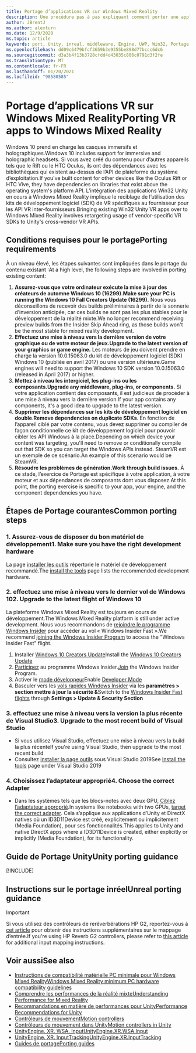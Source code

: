 ```yaml
---
title: Portage d’applications VR sur Windows Mixed Reality
description: Une procédure pas à pas expliquant comment porter une application immersive existante vers Windows Mixed Reality.
author: JBrentJ
ms.author: alexturn
ms.date: 12/9/2020
ms.topic: article
keywords: port, Unity, inreal, middleware, Engine, UWP, Win32, Portage, HoloLens 1ère génération, casque de réalité mixte, casque Windows Mixed realisation, migration, Windows 10, mappage d’entrée,
ms.openlocfilehash: dd09c6479bfcf3659b3e9355be898d77bccc6dc6
ms.sourcegitcommit: d3a3b4f13b3728cfdd4d43035c806c0791d3f2fe
ms.translationtype: MT
ms.contentlocale: fr-FR
ms.lasthandoff: 01/20/2021
ms.locfileid: "98580585"
---
```

# <a name="porting-vr-apps-to-windows-mixed-reality"></a><span data-ttu-id="2730e-104">Portage d’applications VR sur Windows Mixed Reality</span><span class="sxs-lookup"><span data-stu-id="2730e-104">Porting VR apps to Windows Mixed Reality</span></span>

<span data-ttu-id="2730e-105">Windows 10 prend en charge les casques immersifs et holographiques.</span><span class="sxs-lookup"><span data-stu-id="2730e-105">Windows 10 includes support for immersive and holographic headsets.</span></span> <span data-ttu-id="2730e-106">Si vous avez créé du contenu pour d’autres appareils tels que le Rift ou le HTC Oculus, ils ont des dépendances avec les bibliothèques qui existent au-dessus de l’API de plateforme du système d’exploitation.</span><span class="sxs-lookup"><span data-stu-id="2730e-106">If you've built content for other devices like the Oculus Rift or HTC Vive, they have dependencies on libraries that exist above the operating system's platform API.</span></span> <span data-ttu-id="2730e-107">L’intégration des applications Win32 Unity en cours à Windows Mixed Reality implique le reciblage de l’utilisation des kits de développement logiciel (SDK) de VR spécifiques au fournisseur pour les API VR inter-fournisseurs.</span><span class="sxs-lookup"><span data-stu-id="2730e-107">Bringing existing Win32 Unity VR apps over to Windows Mixed Reality involves retargeting usage of vendor-specific VR SDKs to Unity's cross-vendor VR APIs.</span></span>

## <a name="porting-requirements"></a><span data-ttu-id="2730e-108">Conditions requises pour le portage</span><span class="sxs-lookup"><span data-stu-id="2730e-108">Porting requirements</span></span>

<span data-ttu-id="2730e-109">À un niveau élevé, les étapes suivantes sont impliquées dans le portage du contenu existant :</span><span class="sxs-lookup"><span data-stu-id="2730e-109">At a high level, the following steps are involved in porting existing content:</span></span>
1. <span data-ttu-id="2730e-110">**Assurez-vous que votre ordinateur exécute la mise à jour des créateurs de automne Windows 10 (16299).**</span><span class="sxs-lookup"><span data-stu-id="2730e-110">**Make sure your PC is running the Windows 10 Fall Creators Update (16299).**</span></span> <span data-ttu-id="2730e-111">Nous vous déconseillons de recevoir des builds préliminaires à partir de la sonnerie d’inversion anticipée, car ces builds ne sont pas les plus stables pour le développement de la réalité mixte.</span><span class="sxs-lookup"><span data-stu-id="2730e-111">We no longer recommend receiving preview builds from the Insider Skip Ahead ring, as those builds won't be the most stable for mixed reality development.</span></span>
2. <span data-ttu-id="2730e-112">**Effectuez une mise à niveau vers la dernière version de votre graphique ou de votre moteur de jeux.**</span><span class="sxs-lookup"><span data-stu-id="2730e-112">**Upgrade to the latest version of your graphics or game engine.**</span></span> <span data-ttu-id="2730e-113">Les moteurs de jeu doivent prendre en charge la version 10.0.15063.0 du kit de développement logiciel (SDK) Windows 10 (publiée en avril 2017) ou une version ultérieure.</span><span class="sxs-lookup"><span data-stu-id="2730e-113">Game engines will need to support the Windows 10 SDK version 10.0.15063.0 (released in April 2017) or higher.</span></span>
3. <span data-ttu-id="2730e-114">**Mettez à niveau les intergiciel, les plug-ins ou les composants.**</span><span class="sxs-lookup"><span data-stu-id="2730e-114">**Upgrade any middleware, plug-ins, or components.**</span></span> <span data-ttu-id="2730e-115">Si votre application contient des composants, il est judicieux de procéder à une mise à niveau vers la dernière version.</span><span class="sxs-lookup"><span data-stu-id="2730e-115">If your app contains any components, it's a good idea to upgrade to the latest version.</span></span>
4. <span data-ttu-id="2730e-116">**Supprimer les dépendances sur les kits de développement logiciel en double**.</span><span class="sxs-lookup"><span data-stu-id="2730e-116">**Remove dependencies on duplicate SDKs**.</span></span> <span data-ttu-id="2730e-117">En fonction de l’appareil ciblé par votre contenu, vous devez supprimer ou compiler de façon conditionnelle ce kit de développement logiciel pour pouvoir cibler les API Windows à la place.</span><span class="sxs-lookup"><span data-stu-id="2730e-117">Depending on which device your content was targeting, you'll need to remove or conditionally compile out that SDK so you can target the Windows APIs instead.</span></span> <span data-ttu-id="2730e-118">SteamVR est un exemple de ce scénario.</span><span class="sxs-lookup"><span data-stu-id="2730e-118">An example of this scenario would be SteamVR.</span></span>
5. <span data-ttu-id="2730e-119">**Résoudre les problèmes de génération.**</span><span class="sxs-lookup"><span data-stu-id="2730e-119">**Work through build issues.**</span></span> <span data-ttu-id="2730e-120">À ce stade, l’exercice de Portage est spécifique à votre application, à votre moteur et aux dépendances de composants dont vous disposez.</span><span class="sxs-lookup"><span data-stu-id="2730e-120">At this point, the porting exercise is specific to your app, your engine, and the component dependencies you have.</span></span>

## <a name="common-porting-steps"></a><span data-ttu-id="2730e-121">Étapes de Portage courantes</span><span class="sxs-lookup"><span data-stu-id="2730e-121">Common porting steps</span></span>

### <a name="1-make-sure-you-have-the-right-development-hardware"></a><span data-ttu-id="2730e-122">1. Assurez-vous de disposer du bon matériel de développement</span><span class="sxs-lookup"><span data-stu-id="2730e-122">1. Make sure you have the right development hardware</span></span>

<span data-ttu-id="2730e-123">La page [installer les outils](../install-the-tools.md#immersive-vr-headset-requirements) répertorie le matériel de développement recommandé.</span><span class="sxs-lookup"><span data-stu-id="2730e-123">The [install the tools](../install-the-tools.md#immersive-vr-headset-requirements) page lists the recommended development hardware.</span></span>

### <a name="2-upgrade-to-the-latest-flight-of-windows-10"></a><span data-ttu-id="2730e-124">2. effectuez une mise à niveau vers le dernier vol de Windows 10</span><span class="sxs-lookup"><span data-stu-id="2730e-124">2. Upgrade to the latest flight of Windows 10</span></span>

<span data-ttu-id="2730e-125">La plateforme Windows Mixed Reality est toujours en cours de développement.</span><span class="sxs-lookup"><span data-stu-id="2730e-125">The Windows Mixed Reality platform is still under active development.</span></span> <span data-ttu-id="2730e-126">Nous vous recommandons de [rejoindre le programme Windows Insider](https://insider.windows.com/) pour accéder au vol « Windows Insider Fast ».</span><span class="sxs-lookup"><span data-stu-id="2730e-126">We recommend [joining the Windows Insider Program](https://insider.windows.com/) to access the "Windows Insider Fast" flight.</span></span>
1. <span data-ttu-id="2730e-127">Installer [Windows 10 Creators Update](https://www.microsoft.com/software-download/windows10)</span><span class="sxs-lookup"><span data-stu-id="2730e-127">Install the [Windows 10 Creators Update](https://www.microsoft.com/software-download/windows10)</span></span>
2. <span data-ttu-id="2730e-128">[Participez](https://insider.windows.com/) au programme Windows Insider.</span><span class="sxs-lookup"><span data-stu-id="2730e-128">[Join](https://insider.windows.com/) the Windows Insider Program.</span></span>
3. <span data-ttu-id="2730e-129">Activer le [mode développeur](/windows/uwp/get-started/enable-your-device-for-development)</span><span class="sxs-lookup"><span data-stu-id="2730e-129">Enable [Developer Mode](/windows/uwp/get-started/enable-your-device-for-development)</span></span>
4. <span data-ttu-id="2730e-130">Basculer vers les [vols rapides Windows Insider](/archive/blogs/uktechnet/joining-insider-preview) via les **paramètres > section mettre à jour la sécurité &**</span><span class="sxs-lookup"><span data-stu-id="2730e-130">Switch to the [Windows Insider Fast flights](/archive/blogs/uktechnet/joining-insider-preview) through **Settings > Update & Security Section**</span></span>

### <a name="3-upgrade-to-the-most-recent-build-of-visual-studio"></a><span data-ttu-id="2730e-131">3. effectuez une mise à niveau vers la version la plus récente de Visual Studio</span><span class="sxs-lookup"><span data-stu-id="2730e-131">3. Upgrade to the most recent build of Visual Studio</span></span>
* <span data-ttu-id="2730e-132">Si vous utilisez Visual Studio, effectuez une mise à niveau vers la build la plus récente</span><span class="sxs-lookup"><span data-stu-id="2730e-132">If you're using Visual Studio, then upgrade to the most recent build</span></span>
* <span data-ttu-id="2730e-133">Consultez [installer la page outils](../install-the-tools.md#installation-checklist) sous Visual Studio 2019</span><span class="sxs-lookup"><span data-stu-id="2730e-133">See [Install the tools](../install-the-tools.md#installation-checklist) page under Visual Studio 2019</span></span>

### <a name="4-choose-the-correct-adapter"></a><span data-ttu-id="2730e-134">4. Choisissez l’adaptateur approprié</span><span class="sxs-lookup"><span data-stu-id="2730e-134">4. Choose the correct Adapter</span></span>
* <span data-ttu-id="2730e-135">Dans les systèmes tels que les blocs-notes avec deux GPU, [Ciblez l’adaptateur approprié](../native/rendering-in-directx.md#hybrid-graphics-pcs-and-mixed-reality-applications).</span><span class="sxs-lookup"><span data-stu-id="2730e-135">In systems like notebooks with two GPUs, [target the correct adapter](../native/rendering-in-directx.md#hybrid-graphics-pcs-and-mixed-reality-applications).</span></span> <span data-ttu-id="2730e-136">Cela s’applique aux applications d’Unity et DirectX natives où un ID3D11Device est créé, explicitement ou implicitement (Media Foundation), pour ses fonctionnalités.</span><span class="sxs-lookup"><span data-stu-id="2730e-136">This applies to Unity and native DirectX apps where a ID3D11Device is created, either explicitly or implicitly (Media Foundation), for its functionality.</span></span>

## <a name="unity-porting-guidance"></a><span data-ttu-id="2730e-137">Guide de Portage Unity</span><span class="sxs-lookup"><span data-stu-id="2730e-137">Unity porting guidance</span></span>

[!INCLUDE[](includes/unity-porting-guidance.md)]

## <a name="unreal-porting-guidance"></a><span data-ttu-id="2730e-138">Instructions sur le portage inréel</span><span class="sxs-lookup"><span data-stu-id="2730e-138">Unreal porting guidance</span></span>

> [!IMPORTANT]
> <span data-ttu-id="2730e-139">Si vous utilisez des contrôleurs de reréverbérations HP G2, reportez-vous à [cet article](../unreal/unreal-reverb-g2-controllers.md) pour obtenir des instructions supplémentaires sur le mappage d’entrée.</span><span class="sxs-lookup"><span data-stu-id="2730e-139">If you're using HP Reverb G2 controllers, please refer to [this article](../unreal/unreal-reverb-g2-controllers.md) for additional input mapping instructions.</span></span>

## <a name="see-also"></a><span data-ttu-id="2730e-140">Voir aussi</span><span class="sxs-lookup"><span data-stu-id="2730e-140">See also</span></span>
* [<span data-ttu-id="2730e-141">Instructions de compatibilité matérielle PC minimale pour Windows Mixed Reality</span><span class="sxs-lookup"><span data-stu-id="2730e-141">Windows Mixed Reality minimum PC hardware compatibility guidelines</span></span>](/windows/mixed-reality/enthusiast-guide/windows-mixed-reality-minimum-pc-hardware-compatibility-guidelines)
* [<span data-ttu-id="2730e-142">Comprendre les performances de la réalité mixte</span><span class="sxs-lookup"><span data-stu-id="2730e-142">Understanding Performance for Mixed Reality</span></span>](../platform-capabilities-and-apis/understanding-performance-for-mixed-reality.md)
* [<span data-ttu-id="2730e-143">Recommandations en matière de performances pour Unity</span><span class="sxs-lookup"><span data-stu-id="2730e-143">Performance Recommendations for Unity</span></span>](../unity/performance-recommendations-for-unity.md)
* [<span data-ttu-id="2730e-144">Contrôleurs de mouvement</span><span class="sxs-lookup"><span data-stu-id="2730e-144">Motion controllers</span></span>](../../design/motion-controllers.md)
* [<span data-ttu-id="2730e-145">Contrôleurs de mouvement dans Unity</span><span class="sxs-lookup"><span data-stu-id="2730e-145">Motion controllers in Unity</span></span>](../unity/motion-controllers-in-unity.md)
* [<span data-ttu-id="2730e-146">UnityEngine. XR. WSA. Input</span><span class="sxs-lookup"><span data-stu-id="2730e-146">UnityEngine.XR.WSA.Input</span></span>](https://docs.unity3d.com/ScriptReference/XR.WSA.Input.InteractionManager.html)
* [<span data-ttu-id="2730e-147">UnityEngine. XR. InputTracking</span><span class="sxs-lookup"><span data-stu-id="2730e-147">UnityEngine.XR.InputTracking</span></span>](https://docs.unity3d.com/ScriptReference/XR.InputTracking.html)
* [<span data-ttu-id="2730e-148">Guides de portage</span><span class="sxs-lookup"><span data-stu-id="2730e-148">Porting guides</span></span>](porting-guides.md)
